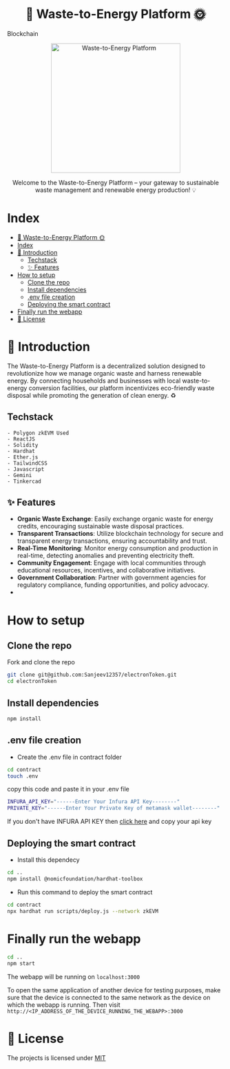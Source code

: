 # <h1 align="center">🌱 Waste-to-Energy Platform 🌞</h1>
Blockchain

<p align="center">
  <img src="https://www.clearias.com/up/waste-to-energy.png" alt="Waste-to-Energy Platform" width="300">
</p>

<p align="center">Welcome to the Waste-to-Energy Platform – your gateway to sustainable waste management and renewable energy production! 💡</p>

# Index

- [🌱 Waste-to-Energy Platform 🌞](#-waste-to-energy-platform-)
- [Index](#index)
- [🚀 Introduction](#-introduction)
  - [Techstack](#techstack)
  - [✨ Features](#-features)
- [How to setup](#how-to-setup)
  - [Clone the repo](#clone-the-repo)
  - [Install dependencies](#install-dependencies)
  - [.env file creation](#env-file-creation)
  - [Deploying the smart contract](#deploying-the-smart-contract)
- [Finally run the webapp](#finally-run-the-webapp)
- [📝 License](#-license)

# 🚀 Introduction

The Waste-to-Energy Platform is a decentralized solution designed to revolutionize how we manage organic waste and harness renewable energy. By connecting households and businesses with local waste-to-energy conversion facilities, our platform incentivizes eco-friendly waste disposal while promoting the generation of clean energy. ♻️

## Techstack
     
    - Polygon zkEVM Used
    - ReactJS
    - Solidity
    - Hardhat
    - Ether.js
    - TailwindCSS
    - Javascript
    - Gemini
    - Tinkercad

## ✨ Features

- **Organic Waste Exchange**: Easily exchange organic waste for energy credits, encouraging sustainable waste disposal practices.
- **Transparent Transactions**: Utilize blockchain technology for secure and transparent energy transactions, ensuring accountability and trust.
- **Real-Time Monitoring**: Monitor energy consumption and production in real-time, detecting anomalies and preventing electricity theft.
- **Community Engagement**: Engage with local communities through educational resources, incentives, and collaborative initiatives.
- **Government Collaboration**: Partner with government agencies for regulatory compliance, funding opportunities, and policy advocacy.
- 
# How to setup

## Clone the repo

Fork and clone the repo

```bash
git clone git@github.com:Sanjeev12357/electronToken.git
cd electronToken
```

## Install dependencies

```bash
npm install
```

## .env file creation
 - Create the .env file in contract folder
```bash
cd contract
touch .env
```
copy this code and paste it in your .env file
``` bash
INFURA_API_KEY="------Enter Your Infura API Key--------"
PRIVATE_KEY="------Enter Your Private Key of metamask wallet--------"
```
If you don't have INFURA API KEY then [click here](https://app.infura.io/) and copy your api key

## Deploying the smart contract

 - Install this dependecy
  ```bash
  cd ..
  npm install @nomicfoundation/hardhat-toolbox
  ```

  - Run this command to deploy the smart contract
  ``` bash
  cd contract
  npx hardhat run scripts/deploy.js --network zkEVM
```

# Finally run the webapp

```bash
cd ..
npm start
```

The webapp will be running on `localhost:3000`

To open the same application of another device for testing purposes, make sure that the device is connected to the same network as the device on which the webapp is running. Then visit `http://<IP_ADDRESS_OF_THE_DEVICE_RUNNING_THE_WEBAPP>:3000`

# 📝 License

The projects is licensed under [MIT](https://choosealicense.com/licenses/mit/)
